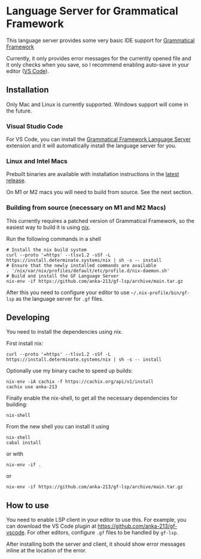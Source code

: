 # Language Server for Grammatical Framework

This language server provides some very basic IDE support for [Grammatical Framework](https://www.grammaticalframework.org/)

Currently, it only provides error messages for the currently opened file and it only checks when you save, so I recommend enabling auto-save in your editor ([VS Code](https://code.visualstudio.com/docs/editor/codebasics#_save-auto-save)).



## Installation

Only Mac and Linux is currently supported. Windows support will come in the future.

### Visual Studio Code

For VS Code, you can install the [Grammatical Framework Language Server](https://marketplace.visualstudio.com/items?itemName=anka-213.gf-vscode) extension and it will automatically install the language server for you.

### Linux and Intel Macs

Prebuilt binaries are available with installation instructions in the [latest release](https://github.com/anka-213/gf-lsp/releases).

On M1 or M2 macs you will need to build from source. See the next section.

### Building from source (necessary on M1 and M2 Macs)

This currently requires a patched version of Grammatical Framework, so the easiest way to build it is using [nix](https://nixos.org/).

Run the following commands in a shell

```
# Install the nix build system
curl --proto '=https' --tlsv1.2 -sSf -L https://install.determinate.systems/nix | sh -s -- install
# Ensure that the newly installed commands are available
. '/nix/var/nix/profiles/default/etc/profile.d/nix-daemon.sh'
# Build and install the GF Language Server
nix-env -if https://github.com/anka-213/gf-lsp/archive/main.tar.gz
```

After this you need to configure your editor to use `~/.nix-profile/bin/gf-lsp` as the language server for `.gf` files.


## Developing

You need to install the dependencies using nix.

First install nix:
```
curl --proto '=https' --tlsv1.2 -sSf -L https://install.determinate.systems/nix | sh -s -- install
```
Optionally use my binary cache to speed up builds:
```
nix-env -iA cachix -f https://cachix.org/api/v1/install
cachix use anka-213
```
Finally enable the nix-shell, to get all the necessary dependencies for building:
```
nix-shell
```

From the new shell you can install it using
```
nix-shell
cabal install
```
or with
```
nix-env -if .
```
or
```
nix-env -if https://github.com/anka-213/gf-lsp/archive/main.tar.gz
```

## How to use

You need to enable LSP client in your editor to use this. For example, you can download the VS Code plugin at https://github.com/anka-213/gf-vscode.
For other editors, configure `.gf` files to be handled by `gf-lsp`.

After installing both the server and client, it should show error messages inline at the location of the error.
